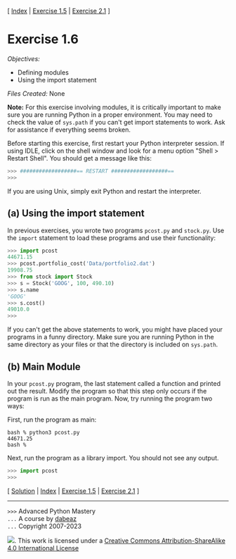 \[ [Index](index.md) | [Exercise 1.5](ex1_5.md) | [Exercise 2.1](ex2_1.md) \]

# Exercise 1.6

*Objectives:*

- Defining modules
- Using the import statement

*Files Created:* None

**Note:**
For this exercise involving modules, it is
critically important to make sure you are running Python in a proper
environment. You may need to check the value of `sys.path` if you
can't get import statements to work. Ask for assistance if everything
seems broken.

Before starting this exercise, first restart your Python interpreter session. If using IDLE, click on
the shell window and look for a menu option "Shell > Restart Shell". You should get a message like this:

```python
>>> ##################== RESTART ##################==
>>> 
```

If you are using Unix, simply exit Python and restart the interpreter.

## (a) Using the import statement

In previous exercises, you wrote two programs `pcost.py` and
`stock.py`. Use the `import` statement to load these
programs and use their functionality:

```python
>>> import pcost
44671.15
>>> pcost.portfolio_cost('Data/portfolio2.dat')
19908.75
>>> from stock import Stock
>>> s = Stock('GOOG', 100, 490.10)
>>> s.name
'GOOG'
>>> s.cost()
49010.0
>>>
```

If you can't get the above statements to work, you might have placed
your programs in a funny directory. Make sure you are running Python
in the same directory as your files or that the directory is included
on `sys.path`.

## (b) Main Module

In your `pcost.py` program, the last statement called a
function and printed out the result. Modify the program so that this
step only occurs if the program is run as the main program. Now,
try running the program two ways:

First, run the program as main:

```
bash % python3 pcost.py
44671.25
bash %
```

Next, run the program as a library import. You should not see any
output.

```python
>>> import pcost
>>>
```

\[ [Solution](soln1_6.md) | [Index](index.md) | [Exercise 1.5](ex1_5.md) | [Exercise 2.1](ex2_1.md) \]

----
`>>>` Advanced Python Mastery  
`...` A course by [dabeaz](https://www.dabeaz.com)  
`...` Copyright 2007-2023

![](https://i.creativecommons.org/l/by-sa/4.0/88x31.png). This work is licensed under
a [Creative Commons Attribution-ShareAlike 4.0 International License](http://creativecommons.org/licenses/by-sa/4.0/)
